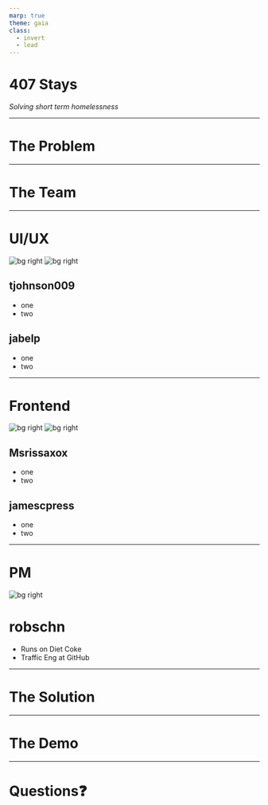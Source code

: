 ```yaml
---
marp: true
theme: gaia
class:
  - invert
  - lead
---
```


# 407 **Stays**
*Solving short term homelessness*

---

# The **Problem**

---

# The **Team**

---

# UI/**UX**

![bg right](https://avatars.githubusercontent.com/u/62769082?v=4)
![bg right](https://avatars.githubusercontent.com/u/59974707?v=4)

## tjohnson009
- one
- two

## jabelp
- one
- two

---

# Front**end**

![bg right](https://avatars.githubusercontent.com/u/130239731?v=4)
![bg right](https://avatars.githubusercontent.com/u/71469829?v=4)

## Msrissaxox
- one
- two

## jamescpress
- one
- two

---
# P**M**

![bg right](https://avatars.githubusercontent.com/u/13859438?v=4)

# robschn
- Runs on Diet Coke
- Traffic Eng at GitHub

---

# The **Solution**

---

# The **Demo**

---

# Questions❓
